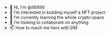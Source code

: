 - 👋 Hi, I’m @lllllXlllll
- 👀 I’m interested in building myself a NFT project
- 🌱 I’m currently learning the whole crypto space
- 💞️ I’m looking to collaborate on anything
- 📫 How to reach me here with DM

<!---
Unknown/lllllXlllll is a ✨ special ✨ repository because its `README.md` (this file) appears on your GitHub profile.
You can click the Preview link to take a look at your changes.
--->
